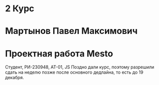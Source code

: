 # 2 Курс
# Мартынов Павел Максимович

# Проектная работа Mesto

Студент, РИ-230948, АТ-01, JS
Поздно дали курс, поэтому разрешили сдать на неделю позже после основного дедлайна, то есть до 19 декабря.
